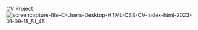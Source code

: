 СV Project
![screencapture-file-C-Users-Desktop-HTML-CSS-CV-index-html-2023-01-09-15_51_45](https://user-images.githubusercontent.com/104898230/211324937-d0ee886b-bfce-43d4-8145-8014067cee5e.png)

